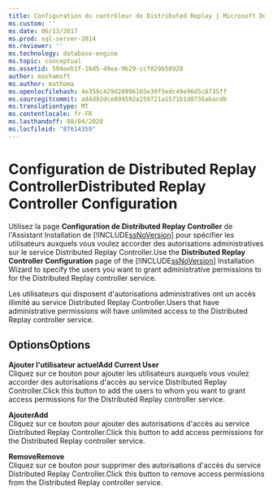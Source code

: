```yaml
---
title: Configuration du contrôleur de Distributed Replay | Microsoft Docs
ms.custom: ''
ms.date: 06/13/2017
ms.prod: sql-server-2014
ms.reviewer: ''
ms.technology: database-engine
ms.topic: conceptual
ms.assetid: 594eeb1f-16d5-49ea-9b29-ccf029b58928
author: mashamsft
ms.author: mathoma
ms.openlocfilehash: 4e359c429d20996165e39f5edc49e96d5c8735ff
ms.sourcegitcommit: ad4d92dce894592a259721a1571b1d8736abacdb
ms.translationtype: MT
ms.contentlocale: fr-FR
ms.lasthandoff: 08/04/2020
ms.locfileid: "87614359"
---
```

# <a name="distributed-replay-controller-configuration"></a><span data-ttu-id="b999b-102">Configuration de Distributed Replay Controller</span><span class="sxs-lookup"><span data-stu-id="b999b-102">Distributed Replay Controller Configuration</span></span>
  <span data-ttu-id="b999b-103">Utilisez la page **Configuration de Distributed Replay Controller** de l'Assistant Installation de [!INCLUDE[ssNoVersion](../../includes/ssnoversion-md.md)] pour spécifier les utilisateurs auxquels vous voulez accorder des autorisations administratives sur le service Distributed Replay Controller.</span><span class="sxs-lookup"><span data-stu-id="b999b-103">Use the **Distributed Replay Controller Configuration** page of the [!INCLUDE[ssNoVersion](../../includes/ssnoversion-md.md)] Installation Wizard to specify the users you want to grant administrative permissions to for the Distributed Replay controller service.</span></span>  
  
 <span data-ttu-id="b999b-104">Les utilisateurs qui disposent d'autorisations administratives ont un accès illimité au service Distributed Replay Controller.</span><span class="sxs-lookup"><span data-stu-id="b999b-104">Users that have administrative permissions will have unlimited access to the Distributed Replay controller service.</span></span>  
  
## <a name="options"></a><span data-ttu-id="b999b-105">Options</span><span class="sxs-lookup"><span data-stu-id="b999b-105">Options</span></span>  
 <span data-ttu-id="b999b-106">**Ajouter l'utilisateur actuel**</span><span class="sxs-lookup"><span data-stu-id="b999b-106">**Add Current User**</span></span>  
 <span data-ttu-id="b999b-107">Cliquez sur ce bouton pour ajouter les utilisateurs auxquels vous voulez accorder des autorisations d'accès au service Distributed Replay Controller.</span><span class="sxs-lookup"><span data-stu-id="b999b-107">Click this button to add the users to whom you want to grant access permissions for the Distributed Replay controller service.</span></span>  
  
 <span data-ttu-id="b999b-108">**Ajouter**</span><span class="sxs-lookup"><span data-stu-id="b999b-108">**Add**</span></span>  
 <span data-ttu-id="b999b-109">Cliquez sur ce bouton pour ajouter des autorisations d'accès au service Distributed Replay Controller.</span><span class="sxs-lookup"><span data-stu-id="b999b-109">Click this button to add access permissions for the Distributed Replay controller service.</span></span>  
  
 <span data-ttu-id="b999b-110">**Remove**</span><span class="sxs-lookup"><span data-stu-id="b999b-110">**Remove**</span></span>  
 <span data-ttu-id="b999b-111">Cliquez sur ce bouton pour supprimer des autorisations d'accès du service Distributed Replay Controller.</span><span class="sxs-lookup"><span data-stu-id="b999b-111">Click this button to remove access permissions from the Distributed Replay controller service.</span></span>  
  
  
